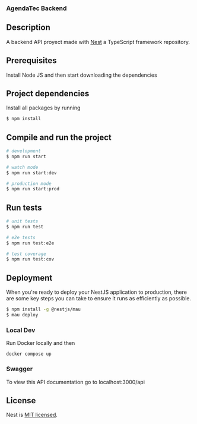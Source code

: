 
### AgendaTec Backend

## Description
A backend API proyect made with [Nest](https://github.com/nestjs/nest) a TypeScript framework repository.

## Prerequisites
Install Node JS and then start downloading the dependencies

## Project dependencies
Install all packages by running
```bash
$ npm install
```

## Compile and run the project

```bash
# development
$ npm run start

# watch mode
$ npm run start:dev

# production mode
$ npm run start:prod
```

## Run tests

```bash
# unit tests
$ npm run test

# e2e tests
$ npm run test:e2e

# test coverage
$ npm run test:cov
```

## Deployment

When you're ready to deploy your NestJS application to production, there are some key steps you can take to ensure it runs as efficiently as possible. 

```bash
$ npm install -g @nestjs/mau
$ mau deploy
```

### Local Dev

Run Docker locally and then
  ```
  docker compose up
  ```

### Swagger

To view this API documentation go to localhost:3000/api

## License

Nest is [MIT licensed](https://github.com/nestjs/nest/blob/master/LICENSE).
